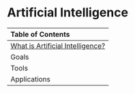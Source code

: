 # Artificial Intelligence

|Table of Contents|
|:------|
| [What is Artificial Intelligence?](https://github.com/balazodeldiablo/IT115/blob/main/Artificial%20Intelligence%20-%20Wiki/Artificial_Intelligence.md)| 
| Goals                           | 
| Tools                           | 
| Applications                    |
